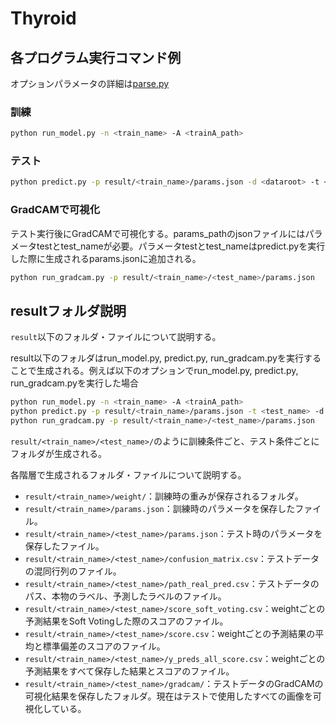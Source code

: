 # Thyroid

## 各プログラム実行コマンド例

オプションパラメータの詳細は[parse.py](utils/parse.py)

### 訓練

```sh
python run_model.py -n <train_name> -A <trainA_path>
```

### テスト

```sh
python predict.py -p result/<train_name>/params.json -d <dataroot> -t <test_name>
```

### GradCAMで可視化  

テスト実行後にGradCAMで可視化する。params_pathのjsonファイルにはパラメータtestとtest_nameが必要。パラメータtestとtest_nameはpredict.pyを実行した際に生成されるparams.jsonに追加される。

```sh
python run_gradcam.py -p result/<train_name>/<test_name>/params.json
```

## resultフォルダ説明

`result`以下のフォルダ・ファイルについて説明する。

result以下のフォルダはrun_model.py, predict.py, run_gradcam.pyを実行することで生成される。例えば以下のオプションでrun_model.py, predict.py, run_gradcam.pyを実行した場合

```bash
python run_model.py -n <train_name> -A <trainA_path>
python predict.py -p result/<train_name>/params.json -t <test_name> -d <test_path>
python run_gradcam.py -p result/<train_name>/<test_name>/params.json
```

`result/<train_name>/<test_name>/`のように訓練条件ごと、テスト条件ごとにフォルダが生成される。

各階層で生成されるフォルダ・ファイルについて説明する。

- `result/<train_name>/weight/`：訓練時の重みが保存されるフォルダ。
- `result/<train_name>/params.json`：訓練時のパラメータを保存したファイル。
- `result/<train_name>/<test_name>/params.json`：テスト時のパラメータを保存したファイル。
- `result/<train_name>/<test_name>/confusion_matrix.csv`：テストデータの混同行列のファイル。
- `result/<train_name>/<test_name>/path_real_pred.csv`：テストデータのパス、本物のラベル、予測したラベルのファイル。
- `result/<train_name>/<test_name>/score_soft_voting.csv`：weightごとの予測結果をSoft Votingした際のスコアのファイル。
- `result/<train_name>/<test_name>/score.csv`：weightごとの予測結果の平均と標準偏差のスコアのファイル。
- `result/<train_name>/<test_name>/y_preds_all_score.csv`：weightごとの予測結果をすべて保存した結果とスコアのファイル。
- `result/<train_name>/<test_name>/gradcam/`：テストデータのGradCAMの可視化結果を保存したフォルダ。現在はテストで使用したすべての画像を可視化している。
